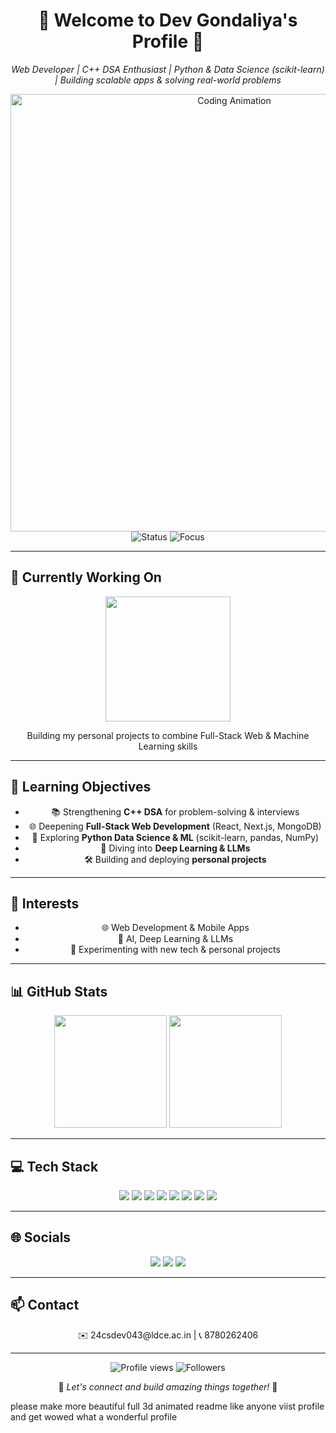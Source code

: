 <div align="center">

# 🌟 Welcome to Dev Gondaliya's Profile 🌟

<p><em>Web Developer | C++ DSA Enthusiast | Python & Data Science (scikit-learn) | Building scalable apps & solving real-world problems</em></p>

<!-- Animated GIF banner -->
<img src="https://media.giphy.com/media/3ohhwF34cGDoFFhRfy/giphy.gif" width="700" alt="Coding Animation" />

<!-- Status & Focus -->
<img src="https://img.shields.io/badge/Status-Available_for_collaboration-brightgreen?style=for-the-badge" alt="Status" />
<img src="https://img.shields.io/badge/Focus-Web_Development-blue?style=for-the-badge" alt="Focus" />

</div>

---

## 🔭 Currently Working On
<div align="center">
<img src="https://media.giphy.com/media/l0HlSNOxJB956qwfK/giphy.gif" width="200" />
<p>Building my personal projects to combine Full-Stack Web & Machine Learning skills</p>
</div>

---

## 🌱 Learning Objectives
<div align="center">

- 📚 Strengthening **C++ DSA** for problem-solving & interviews  
- 🌐 Deepening **Full-Stack Web Development** (React, Next.js, MongoDB)  
- 🤖 Exploring **Python Data Science & ML** (scikit-learn, pandas, NumPy)  
- 🧠 Diving into **Deep Learning & LLMs**  
- 🛠️ Building and deploying **personal projects**  

</div>

---

## 👀 Interests
<div align="center">

- 🌐 Web Development & Mobile Apps  
- 🤖 AI, Deep Learning & LLMs  
- 🚀 Experimenting with new tech & personal projects  

</div>

---

## 📊 GitHub Stats
<div align="center">

<!-- Dynamic GitHub stats with theme -->
<img height="180em" src="https://github-readme-stats.vercel.app/api?username=Web-Dev-With-Dev&show_icons=true&theme=radical&include_all_commits=true&count_private=true"/>

<img height="180em" src="https://github-readme-stats.vercel.app/api/top-langs/?username=Web-Dev-With-Dev&layout=compact&langs_count=10&theme=radical"/>

</div>

---

## 💻 Tech Stack
<div align="center">

<!-- Frontend -->
<img src="https://img.shields.io/badge/-React-05122A?style=for-the-badge&color=ff69b4"> 
<img src="https://img.shields.io/badge/-Next.js-05122A?style=for-the-badge&color=ff69b4"> 
<img src="https://img.shields.io/badge/-HTML5-05122A?style=for-the-badge&color=ff69b4"> 
<img src="https://img.shields.io/badge/-CSS3-05122A?style=for-the-badge&color=ff69b4"> 

<!-- Backend -->
<img src="https://img.shields.io/badge/-Node.js-05122A?style=for-the-badge&color=4169e1"> 
<img src="https://img.shields.io/badge/-MongoDB-05122A?style=for-the-badge&color=4169e1"> 

<!-- AI/ML -->
<img src="https://img.shields.io/badge/-Python-05122A?style=for-the-badge&color=00CED1"> 
<img src="https://img.shields.io/badge/-Scikit-Learn-05122A?style=for-the-badge&color=00CED1"> 

</div>

---

## 🌐 Socials
<div align="center">
<a href="https://github.com/Web-Dev-With-Dev"><img src="https://img.shields.io/badge/GitHub-%23121011.svg?style=for-the-badge&logo=github&logoColor=white"></a>
<a href="https://linkedin.com/in/dev-gondaliya"><img src="https://img.shields.io/badge/LinkedIn-%230077B5.svg?style=for-the-badge&logo=linkedin&logoColor=white"></a>
<a href="https://dev-indol-nu.vercel.app/"><img src="https://img.shields.io/badge/Website-%23FF5733.svg?style=for-the-badge&logo=google-chrome&logoColor=white"></a>
</div>

---

## 📫 Contact
<div align="center">
✉️ 24csdev043@ldce.ac.in | 📞 8780262406
</div>

---

<div align="center">
<img src="https://komarev.com/ghpvc/?username=Web-Dev-With-Dev&style=for-the-badge&color=blueviolet" alt="Profile views"/>
<img src="https://img.shields.io/github/followers/Web-Dev-With-Dev?style=for-the-badge&color=ff69b4" alt="Followers"/>
</div>

<p align="center">🌈 <i>Let's connect and build amazing things together!</i> 🚀</p>



please make more beautiful full 3d animated readme like anyone viist profile and get wowed what a wonderful profile
